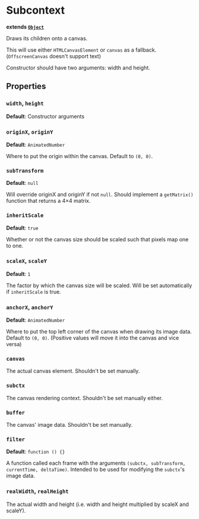 # Subcontext
**extends [`Object`](../api/object.md)**

Draws its children onto a canvas.

This will use either `HTMLCanvasElement` or `canvas` as a fallback. (`OffscreenCanvas` doesn't support text)

Constructor should have two arguments: width and height.

## Properties
### `width`, `height`
**Default**: Constructor arguments

### `originX`, `originY`
**Default**: `AnimatedNumber`

Where to put the origin within the canvas. Default to `(0, 0)`.

### `subTransform`
**Default**: `null`

Will override originX and originY if not `null`. Should implement a `getMatrix()` function that returns a 4&times;4 matrix.

### `inheritScale`
**Default**: `true`

Whether or not the canvas size should be scaled such that pixels map one to one.

### `scaleX`, `scaleY`
**Default**: `1`

The factor by which the canvas size will be scaled. Will be set automatically if `inheritScale` is true.

### `anchorX`, `anchorY`
**Default**: `AnimatedNumber`

Where to put the top left corner of the canvas when drawing its image data. Default to `(0, 0)`. (Positive values will move it into the canvas and vice versa)

### `canvas`
The actual canvas element. Shouldn't be set manually.

### `subctx`
The canvas rendering context. Shouldn't be set manually either.

### `buffer`
The canvas' image data. Shouldn't be set manually.

### `filter`
**Default**: `function () {}`

A function called each frame with the arguments `(subctx, subTransform, currentTime, deltaTime)`. Intended to be used for modifying the `subctx`'s image data.

### `realWidth`, `realHeight`
The actual width and height (i.e. width and height multiplied by scaleX and scaleY).
